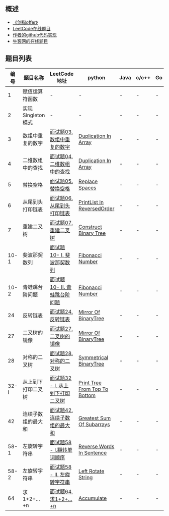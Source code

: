 ﻿

## 概述
- [《剑指offer》](https://book.douban.com/subject/6966465/)   
- [LeetCode在线题目](https://leetcode-cn.com/problemset/lcof/)   
- [作者的github代码实现](https://github.com/zhedahht/CodingInterviewChinese2)   
- [牛客网的在线题目](https://www.nowcoder.com/ta/coding-interviews)   


   
   
## 题目列表

| 编号 | 题目名称 | LeetCode地址 | python | Java | c/c++ | Go | 作者给出的实现 | 
| --- | --- | --- | --- | --- | --- | --- |  --- | 
| 1 | 赋值运算符函数 | - | - | - | - |- | [AssignmentOperator](https://github.com/zhedahht/CodingInterviewChinese2/blob/master/01_AssignmentOperator/AssignmentOperator.cpp) | 
| 2 | 实现Singleton模式 | - | - | - | - | - | [Singleton](https://github.com/zhedahht/CodingInterviewChinese2/blob/master/02_Singleton/Program.cs) | - |
| 3 | 数组中重复的数字 | [面试题03. 数组中重复的数字](https://leetcode-cn.com/problems/shu-zu-zhong-zhong-fu-de-shu-zi-lcof/) |[Duplication In Array](./3.数组中重复的数字/shu-zu-zhong-zhong-fu-de-shu-zi-lcof.py) | - | - | - |[DuplicationInArray.cpp](https://github.com/zhedahht/CodingInterviewChinese2/tree/master/03_01_DuplicationInArray) | 
| 4 | 二维数组中的查找 | [面试题04. 二维数组中的查找](https://leetcode-cn.com/problems/er-wei-shu-zu-zhong-de-cha-zhao-lcof/) |[Duplication In Array](./4.二维数组中的查找/er-wei-shu-zu-zhong-de-cha-zhao-lcof.py) | - | - | - |[FindInPartiallySortedMatrix.cpp](https://github.com/zhedahht/CodingInterviewChinese2/blob/master/04_FindInPartiallySortedMatrix/FindInPartiallySortedMatrix.cpp) | 
| 5 | 替换空格 | [面试题05.替换空格](https://leetcode-cn.com/problems/ti-huan-kong-ge-lcof/) |[Replace Spaces](./5.替换空格/ti-huan-kong-ge-lcof.py) | - | - | - |[ReplaceSpaces.cpp](https://github.com/zhedahht/CodingInterviewChinese2/blob/master/05_ReplaceSpaces/ReplaceSpaces.cpp) | 
| 6 | 从尾到头打印链表 | [面试题06. 从尾到头打印链表](https://leetcode-cn.com/problems/cong-wei-dao-tou-da-yin-lian-biao-lcof/) |[PrintList In ReversedOrder](./6.从尾到头打印链表/cong-wei-dao-tou-da-yin-lian-biao-lcof.py) | - | - | - |[PrintListInReversedOrder.cpp](https://github.com/zhedahht/CodingInterviewChinese2/blob/master/06_PrintListInReversedOrder/PrintListInReversedOrder.cpp) | 
| 7 | 重建二叉树 | [面试题07. 重建二叉树](https://leetcode-cn.com/problems/zhong-jian-er-cha-shu-lcof/) |[Construct Binary Tree](./7.重建二叉树/zhong-jian-er-cha-shu-lcof.py) | - | - | - |[ConstructBinaryTree.cpp](https://github.com/zhedahht/CodingInterviewChinese2/blob/master/07_ConstructBinaryTree/ConstructBinaryTree.cpp) | 
| 10-1 | 斐波那契数列 | [面试题10- I. 斐波那契数列](https://leetcode-cn.com/problems/fei-bo-na-qi-shu-lie-lcof/) |[Fibonacci Number](./10.斐波那契数列/Fibonacci_Number.py) | - | - | - |[Fibonacci.cpp](https://github.com/zhedahht/CodingInterviewChinese2/blob/master/10_Fibonacci/Fibonacci.cpp) | 
| 10-2 | 青蛙跳台阶问题    | [面试题10- II. 青蛙跳台阶问题](https://leetcode-cn.com/problems/qing-wa-tiao-tai-jie-wen-ti-lcof/) |[Fibonacci Number](./10.II.青蛙跳台阶问题/qing-wa-tiao-tai-jie-wen-ti-lcof.py) | - | - | - |[Fibonacci.cpp](https://github.com/zhedahht/CodingInterviewChinese2/blob/master/10_Fibonacci/Fibonacci.cpp) | 
| 24 | 反转链表 | [面试题24. 反转链表](https://leetcode-cn.com/problems/fan-zhuan-lian-biao-lcof/) |[Mirror Of BinaryTree](./24.反转链表/fan-zhuan-lian-biao-lcof.py) | - | - | - |[ReverseList.cpp](https://github.com/zhedahht/CodingInterviewChinese2/blob/master/24_ReverseList/ReverseList.cpp) | 
| 27 | 二叉树的镜像 | [面试题27. 二叉树的镜像](https://leetcode-cn.com/problems/er-cha-shu-de-jing-xiang-lcof/) |[Mirror Of BinaryTree](./27.二叉树的镜像/er-cha-shu-de-jing-xiang-lcof.py) | - | - | - |[MirrorOfBinaryTree.cpp](https://github.com/zhedahht/CodingInterviewChinese2/blob/master/27_MirrorOfBinaryTree/MirrorOfBinaryTree.cpp) | 
| 28 | 对称的二叉树 | [面试题28. 对称的二叉树](https://leetcode-cn.com/problems/dui-cheng-de-er-cha-shu-lcof/) |[Symmetrical BinaryTree](./28.对称的二叉树/dui-cheng-de-er-cha-shu-lcof.py) | - | - | - |[SymmetricalBinaryTree.cpp](https://github.com/zhedahht/CodingInterviewChinese2/blob/master/28_SymmetricalBinaryTree/SymmetricalBinaryTree.cpp) | 
| 32-I | 从上到下打印二叉树 | [面试题32 - I. 从上到下打印二叉树](https://leetcode-cn.com/problems/cong-shang-dao-xia-da-yin-er-cha-shu-lcof/)|[Print Tree From Top To Bottom](./32.I.从上到下打印二叉树/cong-shang-dao-xia-da-yin-er-cha-shu-lcof.py) | - | - | - |[PrintTreeFromTopToBottom.cpp](https://github.com/zhedahht/CodingInterviewChinese2/blob/master/32_01_PrintTreeFromTopToBottom/PrintTreeFromTopToBottom.cpp) | 
| 42 | 连续子数组的最大和 | [面试题42. 连续子数组的最大和](https://leetcode-cn.com/problems/lian-xu-zi-shu-zu-de-zui-da-he-lcof/)|[Greatest Sum Of Subarrays](./42.连续子数组的最大和/lian-xu-zi-shu-zu-de-zui-da-he-lcof.py) | - | - | - |[GreatestSumOfSubarrays.cpp](https://github.com/zhedahht/CodingInterviewChinese2/blob/master/42_GreatestSumOfSubarrays/GreatestSumOfSubarrays.cpp) | 
| 58-1 | 左旋转字符串 | [面试题58 - I.翻转单词顺序](https://leetcode-cn.com/problems/fan-zhuan-dan-ci-shun-xu-lcof/)|[Reverse Words In Sentence](./58.I.翻转单词顺序/fan-zhuan-dan-ci-shun-xu-lcof.py) | - | - | - |[ReverseWordsInSentence.cpp](https://github.com/zhedahht/CodingInterviewChinese2/blob/master/58_01_ReverseWordsInSentence/ReverseWordsInSentence.cpp) | 
| 58-2 | 左旋转字符串 | [面试题58 - II. 左旋转字符串](https://leetcode-cn.com/problems/zuo-xuan-zhuan-zi-fu-chuan-lcof/)|[Left Rotate String](./58.II.左旋转字符串/zuo-xuan-zhuan-zi-fu-chuan-lcof.py) | - | - | - |[LeftRotateString.cpp](https://github.com/zhedahht/CodingInterviewChinese2/blob/master/58_02_LeftRotateString/LeftRotateString.cpp) | 
| 64 | 求1+2+…+n | [面试题64. 求1+2+…+n](https://leetcode-cn.com/problems/qiu-12n-lcof/)|[Accumulate](./64.求1+2+n/qiu-12n-lcof.py) | - | - | - |[Accumulate.cpp](https://github.com/zhedahht/CodingInterviewChinese2/blob/master/64_Accumulate/Accumulate.cpp) | 









